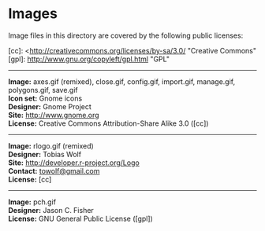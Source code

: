 Images
======

Image files in this directory are covered by the following public licenses:

[cc]: <http://creativecommons.org/licenses/by-sa/3.0/ "Creative Commons"
[gpl]: http://www.gnu.org/copyleft/gpl.html "GPL"

---

**Image:** axes.gif (remixed), close.gif, config.gif, import.gif, manage.gif,
           polygons.gif, save.gif  
**Icon set:** Gnome icons  
**Designer:** Gnome Project  
**Site:** <http://www.gnome.org>  
**License:** Creative Commons Attribution-Share Alike 3.0 ([cc])

---

**Image:** rlogo.gif (remixed)  
**Designer:** Tobias Wolf  
**Site:** <http://developer.r-project.org/Logo>  
**Contact:** <towolf@gmail.com></code>  
**License:** [cc]

---

**Image:** pch.gif  
**Designer:** Jason C. Fisher  
**License:** GNU General Public License ([gpl])
